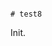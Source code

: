                                                                                                                                                                                                                                                                       # test8

Init.
